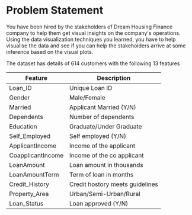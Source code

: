 <h1>Problem Statement</h1>

You have been hired by the stakeholders of Dream Housing Finance company to help them get visual insights on the company's operations. Using the data visualization techniques you learned, you have to help visualise the data and see if you can help the stakeholders arrive at some inference based on the visual plots.

The dataset has details of 614 customers with the following 13 features

| Feature 	| Description |
| --- | --- |
| Loan_ID 	| Unique Loan ID |
| Gender 	| Male/Female |
| Married 	| Applicant Married (Y/N) |
| Dependents 	| Number of dependents |
| Education 	| Graduate/Under Graduate |
| Self_Employed 	| Self employed (Y/N) |
| ApplicantIncome 	| Income of the applicant |
| CoapplicantIncome 	| Income of the co applicant |
| LoanAmount 	| Loan amount in thousands |
| LoanAmountTerm 	| Term of loan in months |
| Credit_History 	| Credit hostory meets guidelines |
| Property_Area 	| Urban/Semi-Urban/Rural |
| Loan_Status 	| Loan approved (Y/N) |






